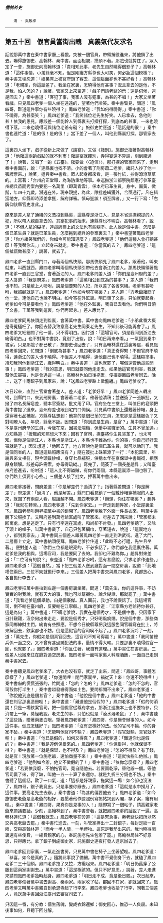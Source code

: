 

##### 儒林外史
　　`清 ‧ 吳敬梓`

* * *

## 第五十回　假官員當街出醜　真義氣代友求名

話說那萬中書在秦中書家廳上看戲，突被一個官員，帶領捕役進來，將他鎖了出去。嚇得施御史、高翰林、秦中書，面面相覷，摸頭不著。那戲也就剪住了。眾人定了一會，施御史向高翰林道：「貴相知此事，老先生自然曉得個影子？」高翰林道：「這件事情，小弟絲毫不知。但是剛纔方縣尊也太可笑，何必妝這個模樣？」秦中書又埋怨道：「姻弟席上被官府鎖了客去，這個臉面卻也不甚好看！」高翰林道：「老親家，你這話差了。我坐在家裏，怎曉得他有甚事？況且拿去的是他，不是我，怕人怎的？」說著，管家又上來稟道：「戲子們請老爺的示：還是伺候，還是回去？」秦中書道：「客犯了事，我家人沒有犯事，為甚的不唱！」大家又坐著看戲。只見鳳四老爹一個人坐在遠遠的，望著他們冷笑。秦中書瞥見，問道：「鳳四哥，難道這件事你有些曉得？」鳳四老爹道：「我如何得曉得。」秦中書道：「你不曉得，為甚麼笑？」鳳四老爹道：「我笑諸位老先生好笑。人已拿去，急他則甚！依我的愚見，應該差一個能幹人到縣裏去打探打探，到底為的甚事。一來也曉得下落，二來也曉得可與諸位老爺有礙？」旅御史忙應道：「這話是的很！」秦中書也連忙道：「是的很！是的很！」當下差了一個人，叫他到縣裏打探。那管家去了。

這裏四人坐下，戲子從新上來做了《請宴》，又做《餞別》。施御史指著對高翰林道：「他纔這兩齣戲點的就不利市！纔請宴就餞別，弄得宴還不算請，別到餞過了！」說著，又唱了一齣《五臺》。纔要做〈〈追信〉〉，那打探的管家回來了，走到秦中書面前，說：「連縣裏也找不清。小的會著了刑房蕭二老爹，纔託人抄了他一張牌票來。」說著，遞與秦中書看。眾人起身都來看，是一張竹紙，抄得潦潦草草的。上寫著：「台州府正堂祁，為海防重地等事。奉巡撫浙江都察院鄒憲行參革臺州總兵苗而秀案內要犯一名萬里（即萬青雲），係本府已革生員，身中，面黃，微鬚，年四十九歲，潛逃在外。現奉親提，為此，除批差緝獲外，合亟通行。凡在緝獲地方，仰縣即時添差拿獲，解府詳審。慎毋遲誤！須至牌者。」又一行下寫：「右牌仰該縣官吏准此。」

原來是差人拿了通緝的文憑投到縣裏，這縣尊是浙江人，見是本省巡撫親提的人犯，所以帶人親自拿去的。其寔犯事的始末，連縣尊也不明白。高翰林看了，說道：「不但人拿的糊塗，連這牌票上的文法也有些糊塗。此人說是個中書，怎麼是個已革生員？就是已革生員，怎麼拖到總兵的參案裏去？」秦中書望著鳳四老爹道：「你方纔笑我們的，你如今可能知道麼？」鳳四老爹道：「他們這種人會打聽甚麼！等我替你去。」立起身來就走。秦中書道：「你當真的去？」鳳四老爹道：「這個扯謊做甚麼？」說著，就去了。

鳳四老爹一直到縣門口，尋著兩個馬快頭。那馬快頭見了鳳四老爹，跟著他，叫東就東，叫西就西。鳳四老爹叫兩個馬快頭引帶他去會浙江的差人。那馬快頭領著鳳四老爹一直到三官堂，會著浙江的人。鳳四老爹問差人道：「你們是臺州府的差？」差人答道：「我是府差。」鳳四老爹道：「這萬相公到底為的甚事？」差人道：「我們也不知。只是敝上人吩咐，說是個要緊的人犯，所以差了各省來緝。老爹有甚吩咐，我照顧就是了。」鳳四老爹道：「他如今現在哪裏？」差人道：「方老爺纔問了他一堂，連他自己也說不明白。如今寄在外監裏。明日領了文書，只怕就要起身。老爹如今可是要看他？」鳳四老爹道：「他在外監裏，我自已去看他。你們明日領了文書，千萬等我到這裏，你們再起身。」差人應允了。

鳳四老爹同馬快頭走到監裏，會著萬中書。萬中書向鳳四老爹道：「小弟此番大概是奇冤極枉了。你回去替我致意高老先生同秦老先生，不知此後可能再會了。」鳳四老爹又細細問了他一番，只不得明白。因忖道：「這場官司，須是我同到浙江去纔得明白。」也不對萬中書說，竟別了出監，說：「明日再來奉看。」一氣回到秦中書家。只見那戲子都已散了，施御史也回去了，只有高翰林還在這裏等信，看見鳳四老爹回來，忙問道：「倒底為甚事？」鳳四老爹道：「真正奇得緊！不但官府不曉得，連浙江的差人也不曉得。不但差人不曉得，連他自己也不曉得。這樣糊塗事，須知我同他到浙江去，纔得明白。」秦中書道：「這也就罷了，哪個還管他這些閒事！」鳳四老爹道：「我的意思，明日就要同他走走去。如果他這官司利害，我就幫他去審審，也是會過這一場。」高翰林也怕日後拖累，便攛掇鳳四老爹同去。晚上，送了十兩銀子到鳳家來，說：「送鳳四老爹路上做盤纏。」鳳四老爹收了。

次日起來，直到三官堂會著差人。差人道：「老爹好早！」鳳四老爹同差人轉出彎，到縣門口，來到刑房裏，會著蕭二老爹，催著他清稿；並送簽了一張解批，又撥了四名長解皂差，聽本官簽點，批文用了印。官府坐在三堂上，叫值日的皂頭把萬中書提了進來。臺州府差也跟到宅門口伺候。只見萬中書頭上還戴著紗帽，身上還穿著七品補服，方縣尊猛想到：他拿的是個已革的生員，怎麼卻是這樣服色？又對明瞭人名、年貌，絲毫不誣。因問道：「你到底是生員，是官？」萬中書道：「我本是臺州府學的生員，今歲在京，因書法端楷，保舉中書職銜的。生員不曾革過。」方知縣道：「授職的知照想未下來；因有了官司，撫臺將你生員咨革了，也未可知。但你是個浙江人，本縣也是浙江人，本縣也不難為你。你的事，你自己好好去審就是了。」因又想道：「他回去了，地方官說他是個已革生員，就可以動刑了。我是個同省的人，難道這點照應沒有？」隨在簽批上硃筆添了一行：「本犯萬里，年貌與來文相符，現今頭戴紗帽，身穿七品補服，供稱本年在京保舉中書職銜，相應原身鎖解。該差毋許需索，亦毋得疏縱。」寫完了，隨簽了一個長差趙昇；又叫臺州府差進去，吩咐道：「這人比不得盜賊，有你們兩個，本縣這裏添一個也彀了。你們路上須要小心些。」三個差人接了批文，押著萬中書出來。

鳳四老爹接著，問府差道：「你是解差們？過清了？」指著縣差問道：「你是解差？」府差道：「過清了，他是解差。」縣門口看見鎖了一個戴紗帽穿補服的人出來，就圍了有兩百人看，越讓越不開。鳳四老爹道：「趙頭，你住在哪裏？」趙昇道：「我就在轉灣。」鳳四老爹道：「先到你家去。」一齊走到趙昇家，小堂屋裏坐下。鳳四老參叫趙昇把萬中書的鎖開了。鳳四老爹脫下外面一件長衣來，叫萬中書脫下公服換了。又叫府差到萬老爺寓處叫了管家來。府差去了回來說：「管家都未回寓處，想是逃走了。只有行李還在寓處，和尚卻不肯發。」鳳四老爹聽了，又除了頭上的帽子，叫萬中書戴了，自己只包著網巾，穿著短衣，說道：「這裏地方小，都到我家去。」萬中書同三個差人跟著鳳四老爹一直走到洪武街。進了大門，二層廳上立定，萬中書納頭便拜。鳳四老爹拉住道：「此時不必行禮，先生且坐著。」便對差人道：「你們三位都是眼亮的，不必多話了。你們都在我這裏住著。萬老爹是我的相與，這場官司，我是要同了去的。我卻也不難為你。」趙昇對來差道：「二位可有的說？」來差道：「鳳四老爹吩咐，這有甚麼說。只求老爹作速些。」鳳四老爹道：「這個自然。」當下把三個差人送到廳對面一間空房裏，說道：「此地權住兩日。三位不妨就搬行李來。」三個差人把萬中書交與鳳四老爹，竟都放心，各自搬行李去了。

鳳四老爹把萬中書拉到左邊一個書房裏坐著，問道：「萬先生，你的這件事，不妨實實的對我說，就有天大的事，我也可以幫襯你。說含糊話，那就罷了。」萬中書道：「我看老爹這個舉動，自是個豪傑。真人面前，我也不說假話了。我這場官司，倒不輸在臺州府，反要輸在江寧縣。」鳳四老爹道：「江寧縣方老爺待你甚好，這是為何？」萬中書道：「不瞞老爹說，我實在是個秀才，不是個中書。只因家下日計艱難，沒奈何出來走走，要說是個秀才，只好喝風痾煙。說是個中書，那些商家同鄉紳財主們，纔肯有些照應。不想今日被縣尊把我這服色同官職寫在批上，將來解回去，欽案都也不妨，倒是這假官的官司喫不起了。」鳳四老爹沉吟了一刻，道：「萬先生，你假如是個真官回去，這官司不知可得贏？」萬中書道：「我同苗總兵係一面之交，又不曾有甚過贓犯法的事，量情不得大輸。只要那裏不曉得假官一節，也就罷了。」鳳四老爹道：「你且住著，我自有道理。」萬中書住在書房裏。三個差人也搬來住在廳對過空房裏。鳳四老爹一面叫家裏人料理酒飯，一面自己走到秦中書家去。

秦中書聽見鳳四老爹來了，大衣也沒有穿，就走了出來，問道：「鳳四哥，事體怎麼樣了？」鳳四老爹道：「你還問哩！閉門家裏坐，禍從天上來！你還不曉得哩！」秦中書嚇的慌慌張張的，忙問道：「怎的？怎的？」鳳四老爹道：「怎的不怎的，官司彀你打半生！」秦中書越發嚇得面如土色，要問都問不出來了。鳳四老爹道：「你說他到底是個甚官？」秦中書道：「他說是個中書。」鳳四老爹道：「他的中書還在判官那裏造冊哩！」秦中書道：「難道他是個假的？」鳳四老爹道：「假的何消說！只是一場欽案官司，把一個假官從尊府拿去，那浙江巡撫本上也不要特參，只消帶上一筆，莫怪我說，老先生的事，只怕也就是『滾水潑老鼠』了！」秦中書聽了這些話，瞪著兩隻白眼，望著鳳四老爹道：「鳳四哥，你是極會辦事的人。如今這件事，倒底怎樣好？」鳳四老爹道：「沒有怎樣好的法。他的官司不輸，你的身家不破。」秦中書道：「怎能叫他官司不輸？」鳳四老爹道：「假官就輸，真官就不輸！」秦中書道：「他已是假的，如何又得真？」鳳四老爹道：「難道你也是假的？」秦中書道：「我是遵例保舉來的。」鳳四老爹道：「你保舉得，他就保舉不得？」秦中書道：「就是保舉，也不得及？」鳳四老爹道：「怎的不得及？有了錢，就是官！現放著一位施老爺，還怕商量不來！」秦中書道：「這就快些叫他辦。」鳳四老爹道：「他到如今辦，他又不做假的了！」秦中書道：「依你怎麼樣？」鳳四老爹道：「若要依我麼，不怕拖官司，竟自隨他去。若要圖乾淨，替他辦一個。等他官司贏了來，得了缺，叫他一五一十算了來還你。就是九折三分錢也不妨。」秦中書聽了這個話，歎了一口氣，道：「這都是好親家，拖累這一場！如今卻也沒法了，鳳四哥，銀子我竟出，只是事要你辦去。」鳳四老爹道：「這就是水中撈月了。這件事，要高老先生去辦。」秦中書道：「為甚的偏要他去？」鳳四老爹道：「如今施御史老爺是高老爺的相好，要懇著他作速照例寫揭帖揭到內閣，存了案，纔有用哩。」秦中書道：「鳳四哥，果真你是見事的人！」隨即寫了一個帖子，請高親家老爺來商議要話。少刻，高翰林到了。秦中書會著，就把鳳四老爹的話說了一遍。高翰林連忙道：「這個我就去。」鳳四老爹在旁道：「這是緊急事，秦老爺快把所以然交與高老爺去罷。」秦中書忙進去。一刻，叫管家捧出十二封銀子，每封足紋一百兩，交與高翰林道：「而今一半人情，一半禮物。這原是我墊出來的。我也曉得閣裏還有些使費，一總費親家的心，奉託施老先生包辦了罷。」高翰林局住不好意思，只得應允。拿了銀子到施御史家，託施御史連夜打發人進京辦去了。

鳳四老爹回到家裏，一氣走進書房，只見萬中書在椅子上坐著望哩。鳳四老爹道：「恭喜，如今是真的了。」隨將此事說了備細。萬中書不覺倒身下去，就磕了鳳四老爹二三十個頭。鳳四老爹拉了又拉，方纔起來。鳳四老爹道：「明日仍舊穿了公服到這兩家謝謝去。」萬中書道：「這是極該的。但只不好意思。」說著，差人走進來請問鳳四老爹幾時起身。鳳四老爹道：「明日走不成，竟是後日罷。」次日起來，鳳四老爹催著萬中書去謝高、秦兩家。兩家收了帖，都回不在家，卻就回來了。鳳四老爹又叫萬中書親自到承恩寺起了行李來。鳳四老爹也收拾了行李，同著三個差人，竟送萬中書回浙江臺州去審官司去了。

只因這一番，有分教：儒生落魄，變成衣錦還鄉；御史回心，惟恐一人負屈。未知後事如何，且聽下回分解。

* * *

